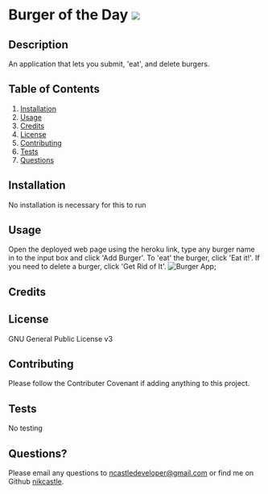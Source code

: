 
# Burger of the Day  <img src="https://img.shields.io/badge/License-GNU General Public License v3-yellow"></img>

## Description
An application that lets you submit, 'eat', and delete burgers.

## Table of Contents
1. [Installation](#installation)
2. [Usage](#usage)
3. [Credits](#credits)
4. [License](#license)
5. [Contributing](#contributing)
6. [Tests](#tests)
7. [Questions](#questions)

## Installation
No installation is necessary for this to run

## Usage
Open the deployed web page using the heroku link, type any burger name in to the input box and click 'Add Burger'. To 'eat' the burger, click 'Eat it!'. If you need to delete a burger, click 'Get Rid of It'.
![Burger App](./assets/images/burgerapp.png);

## Credits
 

## License
GNU General Public License v3

## Contributing
Please follow the Contributer Covenant if adding anything to this project.

## Tests
No testing

## Questions?
Please email any questions to [ncastledeveloper@gmail.com](mailto:ncastledeveloper@gmail.com) or find me on Github [nikcastle](https://github.com/nikcastle).
